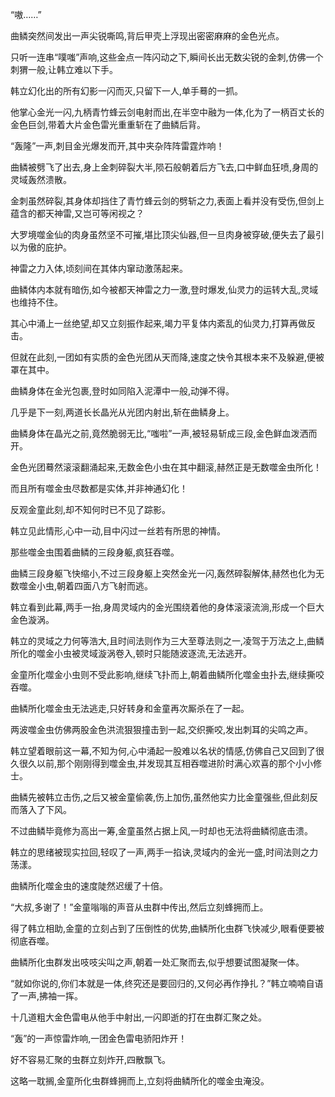
“嗷……”

曲鳞突然间发出一声尖锐嘶鸣,背后甲壳上浮现出密密麻麻的金色光点。

只听一连串“噗嗤”声响,这些金点一阵闪动之下,瞬间长出无数尖锐的金刺,仿佛一个刺猬一般,让韩立难以下手。

韩立幻化出的所有幻影一闪而灭,只留下一人,单手蓦的一抓。

他掌心金光一闪,九柄青竹蜂云剑电射而出,在半空中融为一体,化为了一柄百丈长的金色巨剑,带着大片金色雷光重重斩在了曲鳞后背。

“轰隆”一声,刺目金光爆发而开,其中夹杂阵阵雷霆炸响！

曲鳞被劈飞了出去,身上金刺碎裂大半,陨石般朝着后方飞去,口中鲜血狂喷,身周的灵域轰然溃散。

金刺虽然碎裂,其身体却挡住了青竹蜂云剑的劈斩之力,表面上看并没有受伤,但剑上蕴含的都天神雷,又岂可等闲视之？

大罗境噬金仙的肉身虽然坚不可摧,堪比顶尖仙器,但一旦肉身被穿破,便失去了最引以为傲的庇护。

神雷之力入体,顷刻间在其体内窜动激荡起来。

曲鳞体内本就有暗伤,如今被都天神雷之力一激,登时爆发,仙灵力的运转大乱,灵域也维持不住。

其心中涌上一丝绝望,却又立刻振作起来,竭力平复体内紊乱的仙灵力,打算再做反击。

但就在此刻,一团如有实质的金色光团从天而降,速度之快令其根本来不及躲避,便被罩在其中。

曲鳞身体在金光包裹,登时如同陷入泥潭中一般,动弹不得。

几乎是下一刻,两道长长晶光从光团内射出,斩在曲鳞身上。

曲鳞身体在晶光之前,竟然脆弱无比,“嗤啦”一声,被轻易斩成三段,金色鲜血泼洒而开。

金色光团蓦然滚滚翻涌起来,无数金色小虫在其中翻滚,赫然正是无数噬金虫所化！

而且所有噬金虫尽数都是实体,并非神通幻化！

反观金童此刻,却不知何时已不见了踪影。

韩立见此情形,心中一动,目中闪过一丝若有所思的神情。

那些噬金虫围着曲鳞的三段身躯,疯狂吞噬。

曲鳞三段身躯飞快缩小,不过三段身躯上突然金光一闪,轰然碎裂解体,赫然也化为无数噬金小虫,朝着四面八方飞射而逃。

韩立看到此幕,两手一抬,身周灵域内的金光围绕着他的身体滚滚流淌,形成一个巨大金色漩涡。

韩立的灵域之力何等浩大,且时间法则作为三大至尊法则之一,凌驾于万法之上,曲鳞所化的噬金小虫被灵域漩涡卷入,顿时只能随波逐流,无法逃开。

金童所化噬金小虫则不受此影响,继续飞扑而上,朝着曲鳞所化噬金虫扑去,继续撕咬吞噬。

曲鳞所化噬金虫无法逃走,只好转身和金童再次厮杀在了一起。

两波噬金虫仿佛两股金色洪流狠狠撞击到一起,交织撕咬,发出刺耳的尖鸣之声。

韩立望着眼前这一幕,不知为何,心中涌起一股难以名状的情感,仿佛自己又回到了很久很久以前,那个刚刚得到噬金虫,并发现其互相吞噬进阶时满心欢喜的那个小小修士。

曲鳞先被韩立击伤,之后又被金童偷袭,伤上加伤,虽然他实力比金童强些,但此刻反而落入了下风。

不过曲鳞毕竟修为高出一筹,金童虽然占据上风,一时却也无法将曲鳞彻底击溃。

韩立的思绪被现实拉回,轻叹了一声,两手一掐诀,灵域内的金光一盛,时间法则之力荡漾。

曲鳞所化噬金虫的速度陡然迟缓了十倍。

“大叔,多谢了！”金童嗡嗡的声音从虫群中传出,然后立刻蜂拥而上。

得了韩立相助,金童的立刻占到了压倒性的优势,曲鳞所化虫群飞快减少,眼看便要被彻底吞噬。

曲鳞所化虫群发出吱吱尖叫之声,朝着一处汇聚而去,似乎想要试图凝聚一体。

“就如你说的,你们本就是一体,终究还是要回归的,又何必再作挣扎？”韩立喃喃自语了一声,拂袖一挥。

十几道粗大金色雷电从他手中射出,一闪即逝的打在虫群汇聚之处。

“轰”的一声惊雷炸响,一团金色雷电骄阳炸开！

好不容易汇聚的虫群立刻炸开,四散飘飞。

这略一耽搁,金童所化虫群蜂拥而上,立刻将曲鳞所化的噬金虫淹没。
